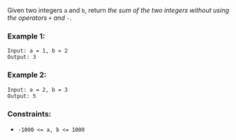 Given two integers `a` and `b`, return _the sum of the two integers without using the operators `+` and `-`_.

### Example 1:

```
Input: a = 1, b = 2
Output: 3
```

### Example 2:

```
Input: a = 2, b = 3
Output: 5
```

### Constraints:

- `-1000 <= a, b <= 1000`
